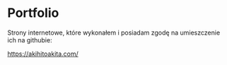 # Portfolio
Strony internetowe, które wykonałem i posiadam zgodę na umieszczenie ich na githubie:

https://akihitoakita.com/
